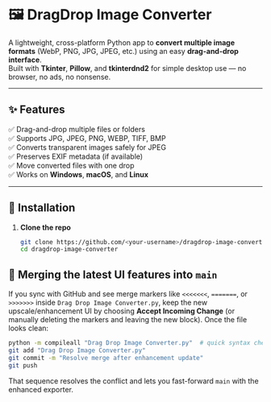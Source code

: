 # 🖼️ DragDrop Image Converter

A lightweight, cross-platform Python app to **convert multiple image formats** (WebP, PNG, JPG, JPEG, etc.) using an easy **drag-and-drop interface**.  
Built with **Tkinter**, **Pillow**, and **tkinterdnd2** for simple desktop use — no browser, no ads, no nonsense.

---

## ✨ Features

✅ Drag-and-drop multiple files or folders  
✅ Supports JPG, JPEG, PNG, WEBP, TIFF, BMP  
✅ Converts transparent images safely for JPEG  
✅ Preserves EXIF metadata (if available)  
✅ Move converted files with one drop  
✅ Works on **Windows**, **macOS**, and **Linux**

---

## 🧩 Installation

1. **Clone the repo**
   ```bash
   git clone https://github.com/<your-username>/dragdrop-image-converter.git
   cd dragdrop-image-converter
    ```

## 🚀 Merging the latest UI features into `main`

If you sync with GitHub and see merge markers like `<<<<<<<`, `=======`, or `>>>>>>>` inside
`Drag Drop Image Converter.py`, keep the new upscale/enhancement UI by choosing **Accept Incoming
Change** (or manually deleting the markers and leaving the new block). Once the file looks clean:

```bash
python -m compileall "Drag Drop Image Converter.py"  # quick syntax check
git add "Drag Drop Image Converter.py"
git commit -m "Resolve merge after enhancement update"
git push
```

That sequence resolves the conflict and lets you fast-forward `main` with the enhanced exporter.

